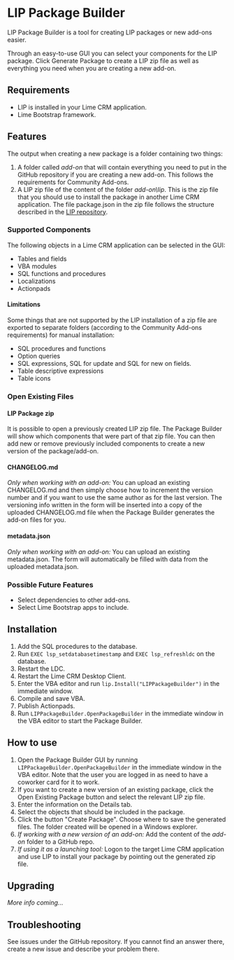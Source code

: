 # LIP Package Builder

LIP Package Builder is a tool for creating LIP packages or new add-ons easier.

Through an easy-to-use GUI you can select your components for the LIP package. Click Generate Package to create a LIP zip file as well as everything you need when you are creating a new add-on.


## Requirements

* LIP is installed in your Lime CRM application.
* Lime Bootstrap framework.


## Features
The output when creating a new package is a folder containing two things:

1. A folder called *add-on* that will contain everything you need to put in the GitHub repository if you are creating a new add-on. This follows the requirements for Community Add-ons.
2. A LIP zip file of the content of the folder *add-on\lip*. This is the zip file that you should use to install the package in another Lime CRM application. The file package.json in the zip file follows the structure described in the [LIP repository](https://github.com/Lundalogik/lip).


### Supported Components
The following objects in a Lime CRM application can be selected in the GUI:

* Tables and fields
* VBA modules
* SQL functions and procedures
* Localizations
* Actionpads

#### Limitations
Some things that are not supported by the LIP installation of a zip file are exported to separate folders (according to the Community Add-ons requirements) for manual installation:

* SQL procedures and functions
* Option queries
* SQL expressions, SQL for update and SQL for new on fields.
* Table descriptive expressions
* Table icons


### Open Existing Files

#### LIP Package zip
It is possible to open a previously created LIP zip file. The Package Builder will show which components that were part of that zip file. You can then add new or remove previously included components to create a new version of the package/add-on.

#### CHANGELOG.md
*Only when working with an add-on:* You can upload an existing CHANGELOG.md and then simply choose how to increment the version number and if you want to use the same author as for the last version. The versioning info written in the form will be inserted into a copy of the uploaded CHANGELOG.md file when the Package Builder generates the add-on files for you.

#### metadata.json
*Only when working with an add-on:* You can upload an existing metadata.json. The form will automatically be filled with data from the uploaded metadata.json.


### Possible Future Features

* Select dependencies to other add-ons.
* Select Lime Bootstrap apps to include.


## Installation

1. Add the SQL procedures to the database.
2. Run `EXEC lsp_setdatabasetimestamp` and `EXEC lsp_refreshldc` on the database.
3. Restart the LDC.
4. Restart the Lime CRM Desktop Client.
5. Enter the VBA editor and run `lip.Install("LIPPackageBuilder")` in the immediate window.
6. Compile and save VBA.
7. Publish Actionpads.
8. Run `LIPPackageBuilder.OpenPackageBuilder` in the immediate window in the VBA editor to start the Package Builder.


## How to use
1. Open the Package Builder GUI by running `LIPPackageBuilder.OpenPackageBuilder` in the immediate window in the VBA editor. Note that the user you are logged in as need to have a coworker card for it to work.
2. If you want to create a new version of an existing package, click the Open Existing Package button and select the relevant LIP zip file.
3. Enter the information on the Details tab.
4. Select the objects that should be included in the package.
5. Click the button "Create Package". Choose where to save the generated files. The folder created will be opened in a Windows explorer.
6. *If working with a new version of an add-on:* Add the content of the *add-on* folder to a GitHub repo.
7. *If using it as a launching tool:* Logon to the target Lime CRM application and use LIP to install your package by pointing out the generated zip file.


## Upgrading
*More info coming...*


## Troubleshooting
See issues under the GitHub repository. If you cannot find an answer there, create a new issue and describe your problem there.